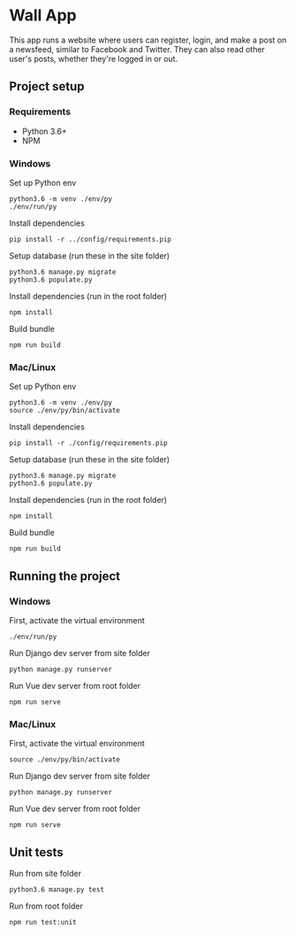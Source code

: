 # Wall App

This app runs a website where users can register, login, and make a post on a newsfeed, similar to Facebook and Twitter.
They can also read other user's posts, whether they're logged in or out.

## Project setup
### Requirements
- Python 3.6+
- NPM

### Windows
Set up Python env
```
python3.6 -m venv ./env/py
./env/run/py
```
Install dependencies
```
pip install -r ../config/requirements.pip
```
Setup database (run these in the site folder)
```
python3.6 manage.py migrate
python3.6 populate.py
```
Install dependencies (run in the root folder)
```
npm install
```
Build bundle
```
npm run build
```
### Mac/Linux
Set up Python env
```
python3.6 -m venv ./env/py
source ./env/py/bin/activate
```
Install dependencies
```
pip install -r ./config/requirements.pip
```
Setup database (run these in the site folder)
```
python3.6 manage.py migrate
python3.6 populate.py
```
Install dependencies (run in the root folder)
```
npm install
```
Build bundle
```
npm run build
```
## Running the project
### Windows
First, activate the virtual environment
```
./env/run/py
```
Run Django dev server from site folder
```
python manage.py runserver
```
Run Vue dev server from root folder
```
npm run serve
```
### Mac/Linux
First, activate the virtual environment
```
source ./env/py/bin/activate
```
Run Django dev server from site folder
```
python manage.py runserver
```
Run Vue dev server from root folder
```
npm run serve
```
## Unit tests
Run from site folder
```
python3.6 manage.py test
```
Run from root folder
```
npm run test:unit
```